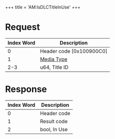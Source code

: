 +++
title = 'AM:IsDLCTitleInUse'
+++

# Request

| Index Word | Description                                            |
|------------|--------------------------------------------------------|
| 0          | Header code \[0x100900C0\]                             |
| 1          | [Media Type](Filesystem_services#MediaType "wikilink") |
| 2-3        | u64, Title ID                                          |

# Response

| Index Word | Description  |
|------------|--------------|
| 0          | Header code  |
| 1          | Result code  |
| 2          | bool, In Use |